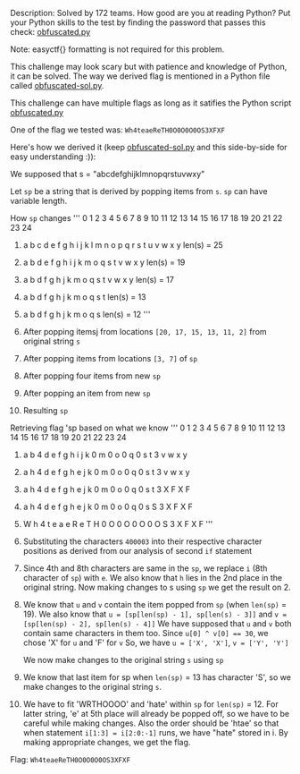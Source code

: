 Description: Solved by 172 teams.
How good are you at reading Python? Put your Python skills to the test by finding the password that passes this check: [obfuscated.py](https://www.easyctf.com/static/problems/obfuscated/obfuscated.py)

Note: easyctf{} formatting is not required for this problem.

This challenge may look scary but with patience and knowledge of Python, it can be solved.
The way we derived flag is mentioned in a Python file called [obfuscated-sol.py](./obfuscated-sol.py).

This challenge can have multiple flags as long as it satifies the Python script [obfuscated.py](./obfuscated.py)

One of the flag we tested was:
`Wh4teaeReTH0O0O0O0OS3XFXF`

Here's how we derived it (keep [obfuscated-sol.py](./obfuscated-sol.py) and this side-by-side for easy understanding :)):

We supposed that s = "abcdefghijklmnopqrstuvwxy"

Let `sp` be a string that is derived by popping items from `s`. `sp` can have
variable length.

How `sp` changes
'''
   0 1 2 3 4 5 6 7 8 9 10 11 12 13 14 15 16 17 18 19 20 21 22 23 24
1. a b c d e f g h i j k  l  m  n  o  p  q  r  s  t  u  v  w  x  y  len(s) = 25
2. a b d e f g h i j k m  o  q  s  t  v  w  x  y                    len(s) = 19
3. a b d f g h j k m o q  s  t  v  w  x  y                          len(s) = 17
4. a b d f g h j k m o q  s  t                                      len(s) = 13
5. a b d f g h j k m o q  s                                         len(s) = 12
'''

1. After popping itemsj from locations `[20, 17, 15, 13, 11, 2]` from original string `s`
2. After popping items from locations `[3, 7]` of `sp`
3. After popping four items from new `sp`
4. After popping an item from new `sp`
5. Resulting `sp`

Retrieving flag 'sp based on what we know
'''
   0 1 2 3 4 5 6 7 8 9 10 11 12 13 14 15 16 17 18 19 20 21 22 23 24
1. a b 4 d e f g h i j k  0  m  0  o  0  q  0  s  t  3  v  w  x  y  
2. a h 4 d e f g h e j k  0  m  0  o  0  q  0  s  t  3  v  w  x  y
3. a h 4 d e f g h e j k  0  m  0  o  0  q  0  s  t  3  X  F  X  F
4. a h 4 d e f g h e j k  0  m  0  o  0  q  0  s  S  3  X  F  X  F
5. W h 4 t e a e R e T H  0  O  0  O  0  O  0  O  S  3  X  F  X  F 
'''

1. Substituting the characters `400003` into their respective character positions as derived from our analysis of second `if` statement 
2. Since 4th and 8th characters are same in the `sp`, we replace `i` (8th character of `sp`) with `e`. We also know that `h` lies in the 2nd place in the original string. Now making changes to s using `sp` we get the result on 2.
3. We know that `u` and `v` contain the item popped from `sp` (when `len(sp)` = 19).  We also know that
   `u = [sp[len(sp) - 1], sp[len(s) - 3]]` and
   `v = [sp[len(sp) - 2], sp[len(s) - 4]]`
   We have supposed that `u` and `v` both contain same characters in them too.  Since `u[0] ^ v[0] == 30`, we chose 'X' for `u` and 'F' for `v` So, we have
   `u = ['X', 'X']`, `v = ['Y', 'Y']`

   We now make changes to the original string `s` using `sp`
4. We know that last item for sp when `len(sp)` = 13 has character 'S', so we make changes to the original string `s`.
5. We have to fit 'WRTHOOOO' and 'hate' within `sp` for `len(sp)` = 12. For latter string, 'e' at 5th place will already be popped off, so we have to be careful while making changes. Also the order should be 'htae' so that when statement `i[1:3] = i[2:0:-1]` runs, we have "hate" stored in i.
   By making appropriate changes, we get the flag.

Flag: `Wh4teaeReTH0O0O0O0OS3XFXF`
